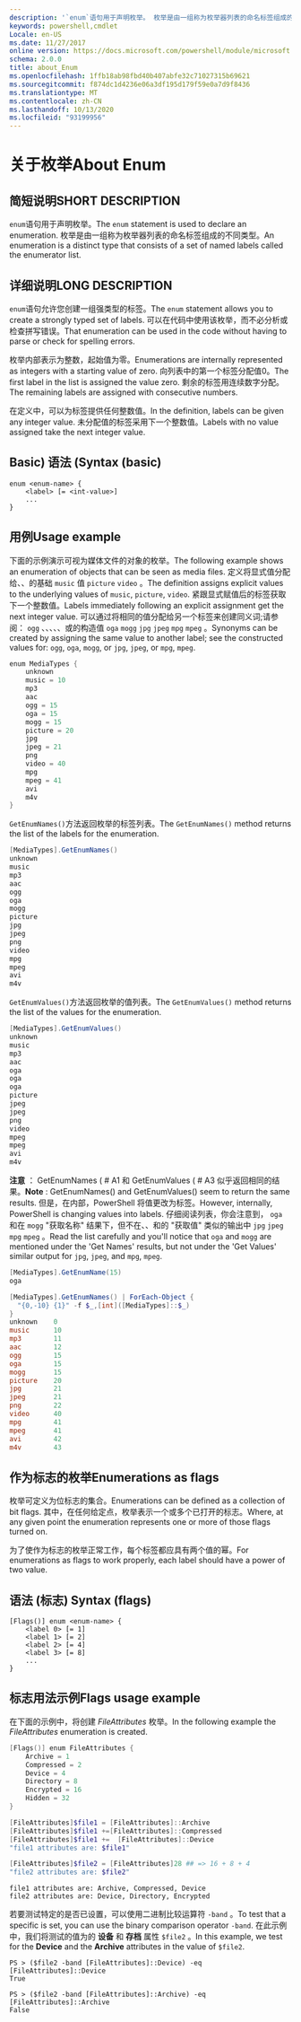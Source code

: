 ```yaml
---
description: '`enum`语句用于声明枚举。 枚举是由一组称为枚举器列表的命名标签组成的不同类型。'
keywords: powershell,cmdlet
Locale: en-US
ms.date: 11/27/2017
online version: https://docs.microsoft.com/powershell/module/microsoft.powershell.core/about/about_enum?view=powershell-7.1&WT.mc_id=ps-gethelp
schema: 2.0.0
title: about_Enum
ms.openlocfilehash: 1ffb18ab98fbd40b407abfe32c71027315b69621
ms.sourcegitcommit: f874dc1d4236e06a3df195d179f59e0a7d9f8436
ms.translationtype: MT
ms.contentlocale: zh-CN
ms.lasthandoff: 10/13/2020
ms.locfileid: "93199956"
---
```

# <a name="about-enum"></a><span data-ttu-id="b4778-105">关于枚举</span><span class="sxs-lookup"><span data-stu-id="b4778-105">About Enum</span></span>

## <a name="short-description"></a><span data-ttu-id="b4778-106">简短说明</span><span class="sxs-lookup"><span data-stu-id="b4778-106">SHORT DESCRIPTION</span></span>
<span data-ttu-id="b4778-107">`enum`语句用于声明枚举。</span><span class="sxs-lookup"><span data-stu-id="b4778-107">The `enum` statement is used to declare an enumeration.</span></span> <span data-ttu-id="b4778-108">枚举是由一组称为枚举器列表的命名标签组成的不同类型。</span><span class="sxs-lookup"><span data-stu-id="b4778-108">An enumeration is a distinct type that consists of a set of named labels called the enumerator list.</span></span>

## <a name="long-description"></a><span data-ttu-id="b4778-109">详细说明</span><span class="sxs-lookup"><span data-stu-id="b4778-109">LONG DESCRIPTION</span></span>

<span data-ttu-id="b4778-110">`enum`语句允许您创建一组强类型的标签。</span><span class="sxs-lookup"><span data-stu-id="b4778-110">The `enum` statement allows you to create a strongly typed set of labels.</span></span> <span data-ttu-id="b4778-111">可以在代码中使用该枚举，而不必分析或检查拼写错误。</span><span class="sxs-lookup"><span data-stu-id="b4778-111">That enumeration can be used in the code without having to parse or check for spelling errors.</span></span>

<span data-ttu-id="b4778-112">枚举内部表示为整数，起始值为零。</span><span class="sxs-lookup"><span data-stu-id="b4778-112">Enumerations are internally represented as integers with a starting value of zero.</span></span> <span data-ttu-id="b4778-113">向列表中的第一个标签分配值0。</span><span class="sxs-lookup"><span data-stu-id="b4778-113">The first label in the list is assigned the value zero.</span></span> <span data-ttu-id="b4778-114">剩余的标签用连续数字分配。</span><span class="sxs-lookup"><span data-stu-id="b4778-114">The remaining labels are assigned with consecutive numbers.</span></span>

<span data-ttu-id="b4778-115">在定义中，可以为标签提供任何整数值。</span><span class="sxs-lookup"><span data-stu-id="b4778-115">In the definition, labels can be given any integer value.</span></span> <span data-ttu-id="b4778-116">未分配值的标签采用下一个整数值。</span><span class="sxs-lookup"><span data-stu-id="b4778-116">Labels with no value assigned take the next integer value.</span></span>

## <a name="syntax-basic"></a><span data-ttu-id="b4778-117">Basic) 语法 (</span><span class="sxs-lookup"><span data-stu-id="b4778-117">Syntax (basic)</span></span>

```syntax
enum <enum-name> {
    <label> [= <int-value>]
    ...
}
```

## <a name="usage-example"></a><span data-ttu-id="b4778-118">用例</span><span class="sxs-lookup"><span data-stu-id="b4778-118">Usage example</span></span>

<span data-ttu-id="b4778-119">下面的示例演示可视为媒体文件的对象的枚举。</span><span class="sxs-lookup"><span data-stu-id="b4778-119">The following example shows an enumeration of objects that can be seen as media files.</span></span> <span data-ttu-id="b4778-120">定义将显式值分配给、、的基础 `music` 值 `picture` `video` 。</span><span class="sxs-lookup"><span data-stu-id="b4778-120">The definition assigns explicit values to the underlying values of `music`, `picture`, `video`.</span></span> <span data-ttu-id="b4778-121">紧跟显式赋值后的标签获取下一个整数值。</span><span class="sxs-lookup"><span data-stu-id="b4778-121">Labels immediately following an explicit assignment get the next integer value.</span></span> <span data-ttu-id="b4778-122">可以通过将相同的值分配给另一个标签来创建同义词;请参阅： `ogg` 、、、、、或的构造值 `oga` `mogg` `jpg` `jpeg` `mpg` `mpeg` 。</span><span class="sxs-lookup"><span data-stu-id="b4778-122">Synonyms can be created by assigning the same value to another label; see the constructed values for: `ogg`, `oga`, `mogg`, or `jpg`, `jpeg`, or `mpg`, `mpeg`.</span></span>

```powershell
enum MediaTypes {
    unknown
    music = 10
    mp3
    aac
    ogg = 15
    oga = 15
    mogg = 15
    picture = 20
    jpg
    jpeg = 21
    png
    video = 40
    mpg
    mpeg = 41
    avi
    m4v
}
```

<span data-ttu-id="b4778-123">`GetEnumNames()`方法返回枚举的标签列表。</span><span class="sxs-lookup"><span data-stu-id="b4778-123">The `GetEnumNames()` method returns the list of the labels for the enumeration.</span></span>

```powershell
[MediaTypes].GetEnumNames()
unknown
music
mp3
aac
ogg
oga
mogg
picture
jpg
jpeg
png
video
mpg
mpeg
avi
m4v
```

<span data-ttu-id="b4778-124">`GetEnumValues()`方法返回枚举的值列表。</span><span class="sxs-lookup"><span data-stu-id="b4778-124">The `GetEnumValues()` method returns the list of the values for the enumeration.</span></span>

```powershell
[MediaTypes].GetEnumValues()
unknown
music
mp3
aac
oga
oga
oga
picture
jpeg
jpeg
png
video
mpeg
mpeg
avi
m4v
```

<span data-ttu-id="b4778-125">**注意** ： GetEnumNames ( # A1 和 GetEnumValues ( # A3 似乎返回相同的结果。</span><span class="sxs-lookup"><span data-stu-id="b4778-125">**Note** : GetEnumNames() and GetEnumValues() seem to return the same results.</span></span>
<span data-ttu-id="b4778-126">但是，在内部，PowerShell 将值更改为标签。</span><span class="sxs-lookup"><span data-stu-id="b4778-126">However, internally, PowerShell is changing values into labels.</span></span> <span data-ttu-id="b4778-127">仔细阅读列表，你会注意到， `oga` 和在 `mogg` "获取名称" 结果下，但不在、、和的 "获取值" 类似的输出中 `jpg` `jpeg` `mpg` `mpeg` 。</span><span class="sxs-lookup"><span data-stu-id="b4778-127">Read the list carefully and you'll notice that `oga` and `mogg` are mentioned under the 'Get Names' results, but not under the 'Get Values' similar output for `jpg`, `jpeg`, and `mpg`, `mpeg`.</span></span>

```powershell
[MediaTypes].GetEnumName(15)
oga

[MediaTypes].GetEnumNames() | ForEach-Object {
  "{0,-10} {1}" -f $_,[int]([MediaTypes]::$_)
}
unknown    0
music      10
mp3        11
aac        12
ogg        15
oga        15
mogg       15
picture    20
jpg        21
jpeg       21
png        22
video      40
mpg        41
mpeg       41
avi        42
m4v        43
```

## <a name="enumerations-as-flags"></a><span data-ttu-id="b4778-128">作为标志的枚举</span><span class="sxs-lookup"><span data-stu-id="b4778-128">Enumerations as flags</span></span>

<span data-ttu-id="b4778-129">枚举可定义为位标志的集合。</span><span class="sxs-lookup"><span data-stu-id="b4778-129">Enumerations can be defined as a collection of bit flags.</span></span>
<span data-ttu-id="b4778-130">其中，在任何给定点，枚举表示一个或多个已打开的标志。</span><span class="sxs-lookup"><span data-stu-id="b4778-130">Where, at any given point the enumeration represents one or more of those flags turned on.</span></span>

<span data-ttu-id="b4778-131">为了使作为标志的枚举正常工作，每个标签都应具有两个值的幂。</span><span class="sxs-lookup"><span data-stu-id="b4778-131">For enumerations as flags to work properly, each label should have a power of two value.</span></span>

## <a name="syntax-flags"></a><span data-ttu-id="b4778-132">语法 (标志) </span><span class="sxs-lookup"><span data-stu-id="b4778-132">Syntax (flags)</span></span>

```syntax
[Flags()] enum <enum-name> {
    <label 0> [= 1]
    <label 1> [= 2]
    <label 2> [= 4]
    <label 3> [= 8]
    ...
}
```

## <a name="flags-usage-example"></a><span data-ttu-id="b4778-133">标志用法示例</span><span class="sxs-lookup"><span data-stu-id="b4778-133">Flags usage example</span></span>

<span data-ttu-id="b4778-134">在下面的示例中，将创建 *FileAttributes* 枚举。</span><span class="sxs-lookup"><span data-stu-id="b4778-134">In the following example the *FileAttributes* enumeration is created.</span></span>

```powershell
[Flags()] enum FileAttributes {
    Archive = 1
    Compressed = 2
    Device = 4
    Directory = 8
    Encrypted = 16
    Hidden = 32
}

[FileAttributes]$file1 = [FileAttributes]::Archive
[FileAttributes]$file1 +=[FileAttributes]::Compressed
[FileAttributes]$file1 +=  [FileAttributes]::Device
"file1 attributes are: $file1"

[FileAttributes]$file2 = [FileAttributes]28 ## => 16 + 8 + 4
"file2 attributes are: $file2"
```

```output
file1 attributes are: Archive, Compressed, Device
file2 attributes are: Device, Directory, Encrypted
```

<span data-ttu-id="b4778-135">若要测试特定的是否已设置，可以使用二进制比较运算符 `-band` 。</span><span class="sxs-lookup"><span data-stu-id="b4778-135">To test that a specific is set, you can use the binary comparison operator `-band`.</span></span> <span data-ttu-id="b4778-136">在此示例中，我们将测试的值为的 **设备** 和 **存档** 属性 `$file2` 。</span><span class="sxs-lookup"><span data-stu-id="b4778-136">In this example, we test for the **Device** and the **Archive** attributes in the value of `$file2`.</span></span>

```
PS > ($file2 -band [FileAttributes]::Device) -eq [FileAttributes]::Device
True

PS > ($file2 -band [FileAttributes]::Archive) -eq [FileAttributes]::Archive
False
```

